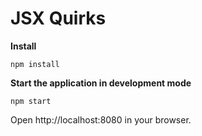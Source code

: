 JSX Quirks
============

**Install**
```
npm install
```

**Start the application in development mode**
```
npm start
```

Open http://localhost:8080 in your browser.
